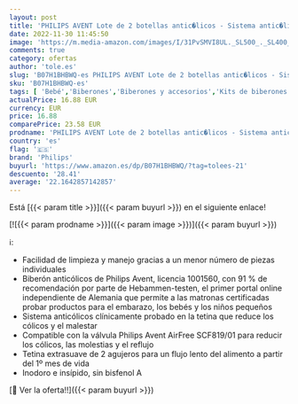 ```yaml
---
layout: post
title: 'PHILIPS AVENT Lote de 2 botellas antic�licos - Sistema antic�licos - 260 ml'
date: 2022-11-30 11:45:50
image: 'https://m.media-amazon.com/images/I/31PvSMVI8UL._SL500_._SL400_.jpg'
comments: true
category: ofertas
author: 'tole.es'
slug: 'B07H1BHBWQ-es PHILIPS AVENT Lote de 2 botellas antic�licos - Sistema...'
sku: 'B07H1BHBWQ-es'
tags: [ 'Bebé','Biberones','Biberones y accesorios','Kits de biberones','Lactancia y alimentación','avent','philips','🇪🇸', ]
actualPrice: 16.88 EUR
currency: EUR
price: 16.88
comparePrice: 23.58 EUR
prodname: 'PHILIPS AVENT Lote de 2 botellas antic�licos - Sistema antic�licos - 260 ml'
country: 'es'
flag: '🇪🇸'
brand: 'Philips'
buyurl: 'https://www.amazon.es/dp/B07H1BHBWQ/?tag=tolees-21'
descuento: '28.41'
average: '22.1642857142857'
---
```


Está [{{< param title >}}]({{< param buyurl >}}) en el siguiente enlace!

[![{{< param prodname >}}]({{< param image >}})]({{< param buyurl >}})

ℹ️:

- Facilidad de limpieza y manejo gracias a un menor número de piezas individuales
- Biberón anticólicos de Philips Avent, licencia 1001560, con 91 % de recomendación por parte de Hebammen-testen, el primer portal online independiente de Alemania que permite a las matronas certificadas probar productos para el embarazo, los bebés y los niños pequeños
- Sistema anticólicos clínicamente probado en la tetina que reduce los cólicos y el malestar
- Compatible con la válvula Philips Avent AirFree SCF819/01 para reducir los cólicos, las molestias y el reflujo
- Tetina extrasuave de 2 agujeros para un flujo lento del alimento a partir del 1º mes de vida
- Inodoro e insípido, sin bisfenol A

[🛒 Ver la oferta!!]({{< param buyurl >}})

